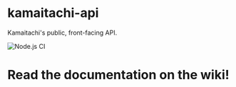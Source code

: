 # kamaitachi-api
Kamaitachi's public, front-facing API.

![Node.js CI](https://github.com/zkldi/kamaitachi-api/workflows/Node.js%20CI/badge.svg)

# Read the documentation on the wiki!
